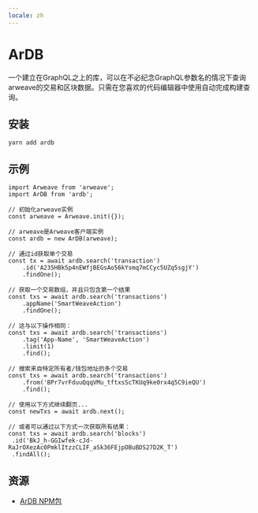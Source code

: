 ```yaml
---
locale: zh
---
```

# ArDB
一个建立在GraphQL之上的库，可以在不必纪念GraphQL参数名的情况下查询arweave的交易和区块数据。只需在您喜欢的代码编辑器中使用自动完成构建查询。

## 安装
```console:no-line-numbers
yarn add ardb
```

## 示例
```js:no-line-numbers
import Arweave from 'arweave';
import ArDB from 'ardb';

// 初始化arweave实例
const arweave = Arweave.init({});

// arweave是Arweave客户端实例
const ardb = new ArDB(arweave);

// 通过id获取单个交易
const tx = await ardb.search('transaction')
	.id('A235HBk5p4nEWfjBEGsAo56kYsmq7mCCyc5UZq5sgjY')
	.findOne();

// 获取一个交易数组，并且只包含第一个结果
const txs = await ardb.search('transactions')
	.appName('SmartWeaveAction')
	.findOne();

// 这与以下操作相同：
const txs = await ardb.search('transactions')
	.tag('App-Name', 'SmartWeaveAction')
	.limit(1)
	.find();

// 搜索来自特定所有者/钱包地址的多个交易
const txs = await ardb.search('transactions')
	.from('BPr7vrFduuQqqVMu_tftxsScTKUq9ke0rx4q5C9ieQU')
	.find();

// 使用以下方式继续翻页...
const newTxs = await ardb.next();

// 或者可以通过以下方式一次获取所有结果：
const txs = await ardb.search('blocks')
 .id('BkJ_h-GGIwfek-cJd-RaJrOXezAc0PmklItzzCLIF_aSk36FEjpOBuBDS27D2K_T')
 .findAll();
```

## 资源
* [ArDB NPM包](https://www.npmjs.com/package/ardb)